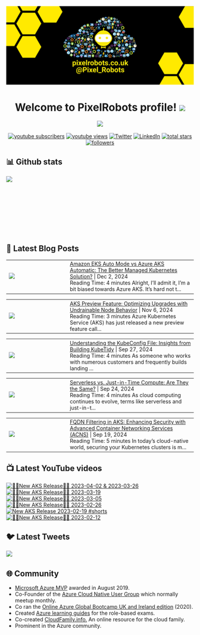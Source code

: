 ## [![PixelRobots header](https://github.com/PixelRobots/PixelRobots/blob/master/images/PixelRobots_Desktop_Wallpaper.png?raw=true)](https://pixelrobots.co.uk)

<h1 align="center">
  Welcome to PixelRobots profile!
  <img src="https://media.giphy.com/media/hvRJCLFzcasrR4ia7z/giphy.gif" width="28">
</h1>

<!-- Typing SVG by DenverCoder1 - https://github.com/DenverCoder1/readme-typing-svg -->
<p align="center">
  <a href="https://github.com/DenverCoder1/readme-typing-svg"><img src="https://readme-typing-svg.herokuapp.com/?lines=Azure%20Advocate%20and%20Microsoft%20MVP;Sysadmin%20at%20heart;15%2B%20years%20of%20IT%20experience;Always%20learning%20new%20things&font=roboto&center=true&width=440&height=45&color=ffea00&vCenter=true&size=22"></a>
</p>


<p align="center">
  <a href="https://www.youtube.com/c/pixelrobots?sub_confirmation=1">
    <img alt="youtube subscribers" title="Subscribe to my YouTube channel" src="https://img.shields.io/youtube/channel/subscribers/UCs6gF5L-7iaoHlTDYpAlgsQ?style=for-the-badge&logo=youtube&logoColor=white&link=https://www.youtube.com/c/pixelrobots?sub_confirmation=1"/></a> 
  <a href="https://www.youtube.com/c/pixelrobots?sub_confirmation=1">
    <img alt="youtube views" title="YouTube views" src="https://img.shields.io/youtube/channel/views/UCs6gF5L-7iaoHlTDYpAlgsQ?style=for-the-badge&logo=youtube&logoColor=white&link=https://www.youtube.com/c/pixelrobots?sub_confirmation=1"/></a> 
  <a href="https://twitter.com/pixel_robots?ref_src=twsrc%5Etfw">
    <img alt="Twitter" title="Twitter" src="https://img.shields.io/twitter/follow/pixel_robots?color=lightblue&label=%40pixel_robots&logo=twitter&logoColor=white&style=for-the-badge"></a>
  <a href="https://www.linkedin.com/in/richard-hooper-uk">
    <img alt="LinkedIn" title="LinkedIn" src="https://img.shields.io/badge/-Richard%20Hooper-blue?style=for-the-badge&logo=Linkedin&logoColor=white/"></a>
  <a href="https://github.com/pixelrobots?tab=repositories&sort=stargazers">
    <img alt="total stars" title="Total stars on GitHub" src="https://img.shields.io/github/stars/pixelrobots?logo=github&logoColor=white&style=for-the-badge"/></a>
  <a href="https://github.com/pixelrobots?tab=followers">
    <img alt="followers" title="Follow me on Github" src="https://img.shields.io/github/followers/pixelrobots?style=for-the-badge&logo=github&logoColor=white"/></a>
</p>


## 📊 Github stats
<p >
  <img align="left" src="https://github-readme-stats.vercel.app/api?username=pixelrobots&show_icons=true&bg_color=ffea00&title_color=000000&text_color=000000&icon_color=ff0000&hide_border=true&count_private=true" />
</p>

</br>
</br>
</br>
</br>
</br>
</br>
</br>
</br>
</br>

## 📝 Latest Blog Posts
<!-- BLOG-POST-LIST:START --><table style="width:100%"><tr><td style="width:150px"><a href="https://pixelrobots.co.uk/2024/12/amazon-eks-auto-mode-vs-azure-aks-automatic-the-better-managed-kubernetes-solution/?utm_source=rss&utm_medium=rss&utm_campaign=amazon-eks-auto-mode-vs-azure-aks-automatic-the-better-managed-kubernetes-solution"><img width="280px" src="https://pixelrobots.co.uk/wp-content/uploads/2024/12/thumbnail-360-×-240-px-26.png"></a></td><td><a href="https://pixelrobots.co.uk/2024/12/amazon-eks-auto-mode-vs-azure-aks-automatic-the-better-managed-kubernetes-solution/?utm_source=rss&utm_medium=rss&utm_campaign=amazon-eks-auto-mode-vs-azure-aks-automatic-the-better-managed-kubernetes-solution">Amazon EKS Auto Mode vs Azure AKS Automatic: The Better Managed Kubernetes Solution?</a> | Dec 2, 2024 <br> Reading Time:  4 minutes Alright, I’ll admit it, I’m a bit biased towards Azure AKS. It’s hard not t...</td></tr></table>
<table style="width:100%"><tr><td style="width:150px"><a href="https://pixelrobots.co.uk/2024/11/aks-preview-feature-optimizing-upgrades-with-undrainable-node-behavior/?utm_source=rss&utm_medium=rss&utm_campaign=aks-preview-feature-optimizing-upgrades-with-undrainable-node-behavior"><img width="280px" src="https://pixelrobots.co.uk/wp-content/uploads/2024/11/thumbnail-360-×-240-px-25.png"></a></td><td><a href="https://pixelrobots.co.uk/2024/11/aks-preview-feature-optimizing-upgrades-with-undrainable-node-behavior/?utm_source=rss&utm_medium=rss&utm_campaign=aks-preview-feature-optimizing-upgrades-with-undrainable-node-behavior">AKS Preview Feature: Optimizing Upgrades with Undrainable Node Behavior</a> | Nov 6, 2024 <br> Reading Time:  3 minutes Azure Kubernetes Service (AKS) has just released a new preview feature call...</td></tr></table>
<table style="width:100%"><tr><td style="width:150px"><a href="https://pixelrobots.co.uk/2024/09/understanding-the-kubeconfig-file-insights-from-building-kubetidy/?utm_source=rss&utm_medium=rss&utm_campaign=understanding-the-kubeconfig-file-insights-from-building-kubetidy"><img width="280px" src="https://pixelrobots.co.uk/wp-content/uploads/2024/09/thumbnail-360-×-240-px-24.png"></a></td><td><a href="https://pixelrobots.co.uk/2024/09/understanding-the-kubeconfig-file-insights-from-building-kubetidy/?utm_source=rss&utm_medium=rss&utm_campaign=understanding-the-kubeconfig-file-insights-from-building-kubetidy">Understanding the KubeConfig File: Insights from Building KubeTidy</a> | Sep 27, 2024 <br> Reading Time:  4 minutes As someone who works with numerous customers and frequently builds landing ...</td></tr></table>
<table style="width:100%"><tr><td style="width:150px"><a href="https://pixelrobots.co.uk/2024/09/serverless-vs-just-in-time-compute-are-they-the-same/?utm_source=rss&utm_medium=rss&utm_campaign=serverless-vs-just-in-time-compute-are-they-the-same"><img width="280px" src="https://pixelrobots.co.uk/wp-content/uploads/2024/09/thumbnail-360-×-240-px-23.png"></a></td><td><a href="https://pixelrobots.co.uk/2024/09/serverless-vs-just-in-time-compute-are-they-the-same/?utm_source=rss&utm_medium=rss&utm_campaign=serverless-vs-just-in-time-compute-are-they-the-same">Serverless vs. Just-in-Time Compute: Are They the Same?</a> | Sep 24, 2024 <br> Reading Time:  4 minutes As cloud computing continues to evolve, terms like serverless and just-in-t...</td></tr></table>
<table style="width:100%"><tr><td style="width:150px"><a href="https://pixelrobots.co.uk/2024/09/fqdn-filtering-in-aks-enhancing-security-with-advanced-container-networking-services-acns/?utm_source=rss&utm_medium=rss&utm_campaign=fqdn-filtering-in-aks-enhancing-security-with-advanced-container-networking-services-acns"><img width="280px" src="https://pixelrobots.co.uk/wp-content/uploads/2024/09/thumbnail-360-×-240-px-22.png"></a></td><td><a href="https://pixelrobots.co.uk/2024/09/fqdn-filtering-in-aks-enhancing-security-with-advanced-container-networking-services-acns/?utm_source=rss&utm_medium=rss&utm_campaign=fqdn-filtering-in-aks-enhancing-security-with-advanced-container-networking-services-acns">FQDN Filtering in AKS: Enhancing Security with Advanced Container Networking Services (ACNS)</a> | Sep 19, 2024 <br> Reading Time:  5 minutes In today&#8217;s cloud-native world, securing your Kubernetes clusters is m...</td></tr></table>
<!-- BLOG-POST-LIST:END -->

## 📺 Latest YouTube videos
<!-- BEGIN YOUTUBE-CARDS -->
[![🚨📢New AKS Release📢🚨 2023-04-02 & 2023-03-26](https://ytcards.demolab.com/?id=JZ7A1eZcXLM&title=%F0%9F%9A%A8%F0%9F%93%A2New+AKS+Release%F0%9F%93%A2%F0%9F%9A%A8+2023-04-02+%26+2023-03-26&lang=en&timestamp=1681319768&background_color=%230d1117&title_color=%23ffffff&stats_color=%23dedede&max_title_lines=1&width=250&border_radius=5 "🚨📢New AKS Release📢🚨 2023-04-02 & 2023-03-26")](https://www.youtube.com/watch?v=JZ7A1eZcXLM)
[![🚨📢New AKS Release📢🚨 2023-03-19](https://ytcards.demolab.com/?id=vbJK-_5ZPns&title=%F0%9F%9A%A8%F0%9F%93%A2New+AKS+Release%F0%9F%93%A2%F0%9F%9A%A8+2023-03-19&lang=en&timestamp=1680115411&background_color=%230d1117&title_color=%23ffffff&stats_color=%23dedede&max_title_lines=1&width=250&border_radius=5 "🚨📢New AKS Release📢🚨 2023-03-19")](https://www.youtube.com/watch?v=vbJK-_5ZPns)
[![🚨📢New AKS Release📢🚨 2023-03-05](https://ytcards.demolab.com/?id=P65MP0XRuxI&title=%F0%9F%9A%A8%F0%9F%93%A2New+AKS+Release%F0%9F%93%A2%F0%9F%9A%A8+2023-03-05&lang=en&timestamp=1678955130&background_color=%230d1117&title_color=%23ffffff&stats_color=%23dedede&max_title_lines=1&width=250&border_radius=5 "🚨📢New AKS Release📢🚨 2023-03-05")](https://www.youtube.com/watch?v=P65MP0XRuxI)
[![🚨📢New AKS Release📢🚨 2023-02-26](https://ytcards.demolab.com/?id=W3BUE-uoLRo&title=%F0%9F%9A%A8%F0%9F%93%A2New+AKS+Release%F0%9F%93%A2%F0%9F%9A%A8+2023-02-26&lang=en&timestamp=1677838392&background_color=%230d1117&title_color=%23ffffff&stats_color=%23dedede&max_title_lines=1&width=250&border_radius=5 "🚨📢New AKS Release📢🚨 2023-02-26")](https://www.youtube.com/watch?v=W3BUE-uoLRo)
[![New AKS Release 2023-02-19 #shorts](https://ytcards.demolab.com/?id=E1USlyXcmQ8&title=New+AKS+Release+2023-02-19+%23shorts&lang=en&timestamp=1677421524&background_color=%230d1117&title_color=%23ffffff&stats_color=%23dedede&max_title_lines=1&width=250&border_radius=5 "New AKS Release 2023-02-19 #shorts")](https://www.youtube.com/watch?v=E1USlyXcmQ8)
[![🚨📢New AKS Release📢🚨 2023-02-12](https://ytcards.demolab.com/?id=iBYAUbdsX7w&title=%F0%9F%9A%A8%F0%9F%93%A2New+AKS+Release%F0%9F%93%A2%F0%9F%9A%A8+2023-02-12&lang=en&timestamp=1676967703&background_color=%230d1117&title_color=%23ffffff&stats_color=%23dedede&max_title_lines=1&width=250&border_radius=5 "🚨📢New AKS Release📢🚨 2023-02-12")](https://www.youtube.com/watch?v=iBYAUbdsX7w)
<!-- END YOUTUBE-CARDS -->


## 🐦 Latest Tweets


[<img src="https://img.shields.io/badge/-Follow-blue?style=for-the-badge&logo=twitter&logoColor=white"/>](https://twitter.com/pixel_robots?ref_src=twsrc%5Etfw")



## :globe_with_meridians: Community
- <a href="https://mvp.microsoft.com/en-us/PublicProfile/5003450?fullName=Richard%20Hooper=1">Microsoft Azure MVP</a> awarded in August 2019.
- Co-Founder of the <a href="https://azurecloudnative.io/">Azure Cloud Native User Group</a> which normally meetup monthly.
- Co ran the <a href="https://www.youtube.com/channel/UC6SpVz6lkAbOjAlvMxL8TmA">Online Azure Global Bootcamp UK and Ireland edition</a> (2020).
- Created <a href="https://github.com/PixelRobots/Azure-Study-Guides">Azure learning guides</a> for the role-based exams.
- Co-created <a href="https://cloudfamily.info/">CloudFamily.info.</a> An online resource for the cloud family.
- Prominent in the Azure community.

<!--
### 💻 Projects
- 


### 📖 Azure Learning Resources
- 

### 📫 Where to find me
- <a href="https://pixelrobots.co.uk">Blog</a>
- <a href="https://twitter.com/Pixel_Robots">Twitter</a>
- <a href="https://www.youtube.com/channel/UCs6gF5L-7iaoHlTDYpAlgsQ/">YouTube</a>
- <a href="https://www.linkedin.com/in/richard-hooper-598a1412/">LinkedIn</a>
-->
